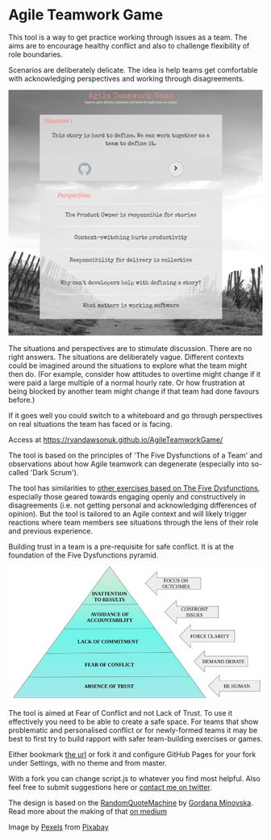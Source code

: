 # Agile Teamwork Game

This tool is a way to get practice working through issues as a team. The aims are to encourage healthy conflict and also to challenge flexibility of role boundaries.

Scenarios are deliberately delicate. The idea is help teams get comfortable with acknowledging perspectives and working through disagreements.

![Snapshot Image](images/final.jpg)

The situations and perspectives are to stimulate discussion. There are no right answers. The situations are deliberately vague. Different contexts could be imagined around the situations to explore what the team might then do. (For example, consider how attitudes to overtime might change if it were paid a large multiple of a normal hourly rate. Or how frustration at being blocked by another team might change if that team had done favours before.)

If it goes well you could switch to a whiteboard and go through perspectives on real situations the team has faced or is facing.

Access at https://ryandawsonuk.github.io/AgileTeamworkGame/

The tool is based on the principles of 'The Five Dysfunctions of a Team' and observations about how Agile teamwork can degenerate (especially into so-called 'Dark Scrum'). 

The tool has similarities to [other exercises based on The Five Dysfunctions](https://buscreative.blogspot.com/2017/03/overcoming-five-dysfunctions-of-team.html), especially those geared towards engaging openly and constructively in disagreements (i.e. not getting personal and acknowledging differences of opinion). But the tool is tailored to an Agile context and will likely trigger reactions where team members see situations through the lens of their role and previous experience.

Building trust in a team is a pre-requisite for safe conflict. It is at the foundation of the Five Dysfunctions pyramid.

![Snapshot Image](images/fivedysfunctionsdiagram.jpg)

The tool is aimed at Fear of Conflict and not Lack of Trust. To use it effectively you need to be able to create a safe space. For teams that show problematic and personalised conflict or for newly-formed teams it may be best to first try to build rapport with safer team-building exercises or games.

Either bookmark [the url](https://ryandawsonuk.github.io/AgileTeamworkGame/) or fork it and configure GitHub Pages for your fork under Settings, with no theme and from master.

With a fork you can change script.js to whatever you find most helpful. Also feel free to submit suggestions here or [contact me on twitter](https://twitter.com/ryandawsongb).

The design is based on the [RandomQuoteMachine](https://github.com/gminovska/RandomQuoteMachine) by [Gordana Minovska](https://github.com/gminovska). Read more about the making of that [on medium](https://medium.com/@allsavant/how-i-made-random-quote-machine-dd2933360c95) 

Image by [Pexels](https://pixabay.com/users/Pexels-2286921/?utm_source=link-attribution&amp;utm_medium=referral&amp;utm_campaign=image&amp;utm_content=1835847) from [Pixabay](https://pixabay.com/?utm_source=link-attribution&amp;utm_medium=referral&amp;utm_campaign=image&amp;utm_content=1835847)

